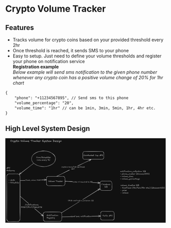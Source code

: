 # Crypto Volume Tracker

## Features
- Tracks volume for crypto coins based on your provided threshold every 2hr
- Once threshold is reached, it sends SMS to your phone
- Easy to setup. Just need to define your volume thresholds and register your phone on notification service <br/>
**Registration example** <br/>
*Below example will send sms notification to the given phone number whenever any crypto coin has a positive volume change of 20% for 1hr chart*
```
{
    "phone": "+11234567895", // Send sms to this phone
    "volume_percentage": "20", 
    "volume_time": "1hr" // can be 1min, 3min, 5min, 1hr, 4hr etc.
}
```

## High Level System Design
![System Design](crypto_backend_high_level_system_design.png)